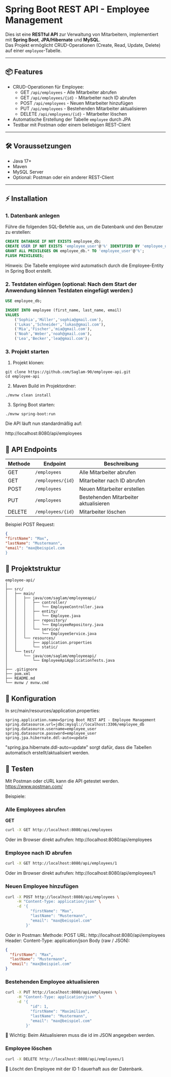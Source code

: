 # Spring Boot REST API - Employee Management

Dies ist eine **RESTful API** zur Verwaltung von Mitarbeitern, implementiert mit **Spring Boot**, **JPA/Hibernate** und **MySQL**.  
Das Projekt ermöglicht CRUD-Operationen (Create, Read, Update, Delete) auf einer `employee`-Tabelle.

---

## 📦 Features

- CRUD-Operationen für Employee:
  - GET `/api/employees` - Alle Mitarbeiter abrufen
  - GET `/api/employees/{id}` - Mitarbeiter nach ID abrufen
  - POST `/api/employees` - Neuen Mitarbeiter hinzufügen
  - PUT `/api/employees` - Bestehenden Mitarbeiter aktualisieren
  - DELETE `/api/employees/{id}` - Mitarbeiter löschen
- Automatische Erstellung der Tabelle `employee` durch JPA
- Testbar mit Postman oder einem beliebigen REST-Client

---

## 🛠 Voraussetzungen

- Java 17+
- Maven
- MySQL Server
- Optional: Postman oder ein anderer REST-Client

---

## ⚡ Installation

### 1. Datenbank anlegen

Führe die folgenden SQL-Befehle aus, um die Datenbank und den Benutzer zu erstellen:

```sql
CREATE DATABASE IF NOT EXISTS employee_db;
CREATE USER IF NOT EXISTS 'employee_user'@'%' IDENTIFIED BY 'employee_user';
GRANT ALL PRIVILEGES ON employee_db.* TO 'employee_user'@'%';
FLUSH PRIVILEGES;
```

Hinweis: Die Tabelle employee wird automatisch durch die Employee-Entity in Spring Boot erstellt.

### 2. Testdaten einfügen (optional: Nach dem Start der Anwendung können Testdaten eingefügt werden:)

```sql
USE employee_db;

INSERT INTO employee (first_name, last_name, email)
VALUES
    ('Sophia','Müller','sophia@gmail.com'),
    ('Lukas','Schneider','lukas@gmail.com'),
    ('Mia','Fischer','mia@gmail.com'),
    ('Noah','Weber','noah@gmail.com'),
    ('Lea','Becker','lea@gmail.com');
```

### 3. Projekt starten

1. Projekt klonen:
```
git clone https://github.com/Saglam-90/employee-api.git
cd employee-api
```

2. Maven Build im Projektordner:
```
./mvnw clean install
```
3. Spring Boot starten:
```
./mvnw spring-boot:run
```
Die API läuft nun standardmäßig auf:

http://localhost:8080/api/employees

## 📝 API Endpoints

| Methode | Endpoint          | Beschreibung                          |
| ------- | ----------------- | ------------------------------------- |
| GET     | `/employees`      | Alle Mitarbeiter abrufen              |
| GET     | `/employees/{id}` | Mitarbeiter nach ID abrufen           |
| POST    | `/employees`      | Neuen Mitarbeiter erstellen           |
| PUT     | `/employees`      | Bestehenden Mitarbeiter aktualisieren |
| DELETE  | `/employees/{id}` | Mitarbeiter löschen                   |

Beispiel POST Request:

```json
{
"firstName": "Max",
"lastName": "Mustermann",
"email": "max@beispiel.com
}
```

## 📂 Projektstruktur
```plaintext
employee-api/
│
├── src/
│   ├── main/
│   │   ├── java/com/saglam/employeeapi/
│   │   │   ├── controller/
│   │   │   │   └── EmployeeController.java
│   │   │   ├── entity/
│   │   │   │   └── Employee.java
│   │   │   ├── repository/
│   │   │   │   └── EmployeeRepository.java
│   │   │   └── service/
│   │   │       └── EmployeeService.java
│   │   └── resources/
│   │       ├── application.properties
│   │       └── static/
│   └── test/
│       └── java/com/saglam/employeeapi/
│           └── EmployeeApiApplicationTests.java
│
├── .gitignore
├── pom.xml
├── README.md
└── mvnw / mvnw.cmd
```

## 🔧 Konfiguration
In src/main/resources/application.properties:
```
spring.application.name=Spring Boot REST API - Employee Management
spring.datasource.url=jdbc:mysql://localhost:3306/employee_db
spring.datasource.username=employee_user
spring.datasource.password=employee_user
spring.jpa.hibernate.ddl-auto=update
```

"spring.jpa.hibernate.ddl-auto=update" sorgt dafür, dass die Tabellen automatisch erstellt/aktualisiert werden.

## 🧪 Testen

Mit Postman oder cURL kann die API getestet werden.
https://www.postman.com/


Beispiele:

### Alle Employees abrufen

**GET**  
```bash
curl -X GET http://localhost:8080/api/employees
```
Oder im Browser direkt aufrufen:
http://localhost:8080/api/employees

### Employee nach ID abrufen
```bash
curl -X GET http://localhost:8080/api/employees/1
```
Oder im Browser direkt aufrufen:
http://localhost:8080/api/employees/1

### Neuen Employee hinzufügen
```bash
curl -X POST http://localhost:8080/api/employees \
     -H "Content-Type: application/json" \
     -d '{
           "firstName": "Max",
           "lastName": "Mustermann",
           "email": "max@beispiel.com"
         }'
```
Oder in Postman:
Methode: POST
URL: http://localhost:8080/api/employees
Header: Content-Type: application/json
Body (raw / JSON):
```json
{
  "firstName": "Max",
  "lastName": "Mustermann",
  "email": "max@beispiel.com"
}
```

### Bestehenden Employee aktualisieren
```bash
curl -X PUT http://localhost:8080/api/employees \
     -H "Content-Type: application/json" \
     -d '{
           "id": 1,
           "firstName": "Maximilian",
           "lastName": "Mustermann",
           "email": "max@beispiel.com"
         }'
```
🔹 Wichtig: Beim Aktualisieren muss die id im JSON angegeben werden.

### Employee löschen
```bash
curl -X DELETE http://localhost:8080/api/employees/1
```
🔹 Löscht den Employee mit der ID 1 dauerhaft aus der Datenbank.
